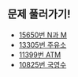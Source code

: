 ## 문제 풀러가기!

- [15650번 N과 M](https://www.acmicpc.net/problem/15650)
- [13305번 주유소](https://www.acmicpc.net/problem/13305)
- [11399번 ATM](https://www.acmicpc.net/problem/11399)
- [10825번 국영수](https://www.acmicpc.net/problem/10825)
